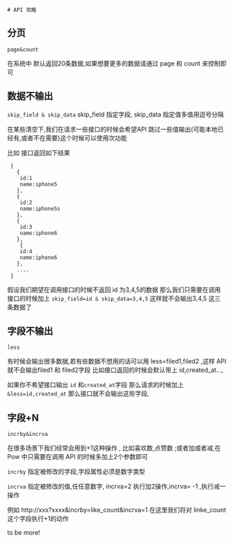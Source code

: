     # API 攻略




## 分页
`page&count`

在系统中 默认返回20条数据,如果想要更多的数据请通过 page 和 count 来控制即可

## 数据不输出

 `skip_field & skip_data`
 skip_field 指定字段, skip_data 指定值多值用逗号分隔

 在某些清空下,我们在请求一些接口的时候会希望API 跳过一些值输出(可能本地已经有,或者不在需要)这个时候可以使用次功能

 比如 接口返回如下结果
```
 {
   {
    id:1
    name:iphone5
   },
   {
    id:2
    name:iphone5s
   },
   {
    id:3
    name:iphone6
   },
    {
    id:4
    name:iphone6
   },
   ....
 }

```
假设我们期望在调用接口的时候不返回 id 为3,4,5的数据
那么我们只需要在调用接口的时候加上  `skip_field=id & skip_data=3,4,5` 这样就不会输出3,4,5 这三条数据了


## 字段不输出
`less`

有时候会输出很多数据,若有些数据不想用的话可以用 less=filed1,filed2 ,这样 API 就不会输出filed1 和 filed2字段
比如接口返回的时候会默认带上 id,created_at...,

如果你不希望接口输出 `id` 和`created_at`字段
那么请求的时候加上  `&less=id,created_at`  那么接口就不会输出这些字段,

## 字段+N
`incrby&incrva`

在很多场景下我们经常会用到+1这种操作 , 比如喜欢数,点赞数 ;或者加或者减,在 Pow 中只需要在调用 API 的时候多加上2个参数即可

`incrby` 指定被修改的字段,字段属性必须是数字类型

`incrva` 指定被修改的值,任任意数字, incrva=2 执行加2操作,incrva= -1 ,执行减一操作

例如 http://xxx?xxxx&incrby=like_count&incrva=1
在这里我们将对 linke_count 这个字段执行+1的动作





to be more!
